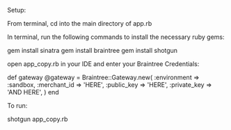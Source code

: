 Setup:

From terminal, cd into the main directory of app.rb

In terminal, run the following commands to install the necessary ruby gems:

gem install sinatra
gem install braintree
gem install shotgun

open app_copy.rb in your IDE and enter your Braintree Credentials:

def gateway
  @gateway = Braintree::Gateway.new(
    :environment => :sandbox,
    :merchant_id => 'HERE',
    :public_key => 'HERE',
    :private_key => 'AND HERE',
 )
end

To run: 

shotgun app_copy.rb
